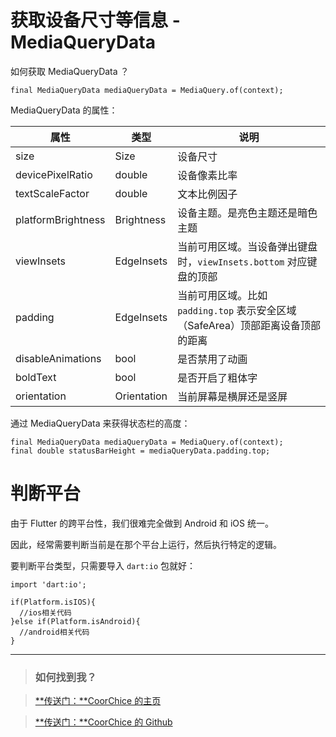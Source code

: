 # 获取设备尺寸等信息 - MediaQueryData

如何获取 MediaQueryData ？

```
final MediaQueryData mediaQueryData = MediaQuery.of(context);

```

MediaQueryData 的属性：  

|属性|类型|说明|
|---|---|---|
|size|Size|设备尺寸|
|devicePixelRatio|double|设备像素比率|
|textScaleFactor|double|文本比例因子|
|platformBrightness|Brightness|设备主题。是亮色主题还是暗色主题|
|viewInsets|EdgeInsets|当前可用区域。当设备弹出键盘时，`viewInsets.bottom` 对应键盘的顶部|
|padding|EdgeInsets|当前可用区域。比如 `padding.top` 表示安全区域（SafeArea）顶部距离设备顶部的距离|
|disableAnimations|bool|是否禁用了动画|
|boldText|bool|是否开启了粗体字|
|orientation|Orientation|当前屏幕是横屏还是竖屏|


通过 MediaQueryData 来获得状态栏的高度：  
```
final MediaQueryData mediaQueryData = MediaQuery.of(context);
final double statusBarHeight = mediaQueryData.padding.top;
```

# 判断平台

由于 Flutter 的跨平台性，我们很难完全做到 Android 和 iOS 统一。  

因此，经常需要判断当前是在那个平台上运行，然后执行特定的逻辑。  

要判断平台类型，只需要导入 `dart:io` 包就好：  

```
import 'dart:io';

if(Platform.isIOS){
  //ios相关代码
}else if(Platform.isAndroid){
  //android相关代码
}
```

---

> ### 如何找到我？

> [**传送门：**CoorChice 的主页](https://juejin.im/user/57fc43b67db2a200595ffd94)

> [**传送门：**CoorChice 的 Github](https://github.com/chenBingX)

